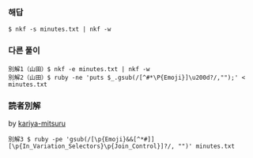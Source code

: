 ### 해답
```
$ nkf -s minutes.txt | nkf -w
```
### 다른 풀이
```
別解1（山田）$ nkf -e minutes.txt | nkf -w
別解2（山田）$ ruby -ne 'puts $_.gsub(/[^#*\P{Emoji}]\u200d?/,"");' < minutes.txt
```

 ### 読者別解

 by [kariya-mitsuru](https://github.com/kariya-mitsuru)

```
別解3 $ ruby -pe 'gsub(/[\p{Emoji}&&[^*#]][\p{In_Variation_Selectors}\p{Join_Control}]?/, "")' minutes.txt
```
